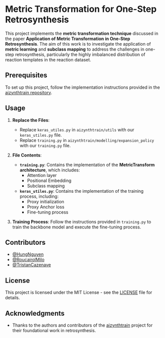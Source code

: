 # Metric Transformation for One-Step Retrosynthesis

This project implements the **metric transformation technique** discussed in the paper **Application of Metric Transformation in One-Step Retrosynthesis**. The aim of this work is to investigate the application of **metric learning** and **subclass mapping** to address the challenges in one-step retrosynthesis, particularly the highly imbalanced distribution of reaction templates in the reaction dataset.

## Prerequisites

To set up this project, follow the implementation instructions provided in the [aizynthtrain repository](https://github.com/MolecularAI/aizynthtrain).

## Usage

1. **Replace the Files**:
   - Replace `keras_utiles.py` in `aizynthtrain/utils` with our `keras_utiles.py` file.
   - Replace `training.py` in `aizynthtrain/modelling/expansion_policy` with our `training.py` file.

2. **File Contents**:
   - **`training.py`**: Contains the implementation of the **MetricTransform architecture**, which includes:
     - Attention layer
     - Positional Embedding
     - Subclass mapping
   - **`keras_utiles.py`**: Contains the implementation of the training process, including:
     - Proxy initialization
     - Proxy Anchor loss
     - Fine-tuning process

3. **Training Process**: Follow the instructions provided in `training.py` to train the backbone model and execute the fine-tuning process.

## Contributors

- [@HungNguyen](https://github.com/HungNguyenPSL)
- [@RoucairolMilo](https://github.com/RoucairolMilo)
- [@TristanCazenave](https://www.lamsade.dauphine.fr/~cazenave/index.php)

## License

This project is licensed under the MIT License - see the [LICENSE](LICENSE) file for details.

## Acknowledgments

- Thanks to the authors and contributors of the [aizynthtrain](https://github.com/MolecularAI/aizynthtrain) project for their foundational work in retrosynthesis.
